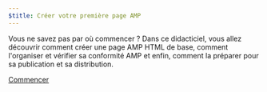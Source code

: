 ```yaml
---
$title: Créer votre première page AMP
---
```


Vous ne savez pas par où commencer ? Dans ce didacticiel, vous allez découvrir comment créer une page AMP HTML de base, comment l'organiser et vérifier sa conformité AMP et enfin, comment la préparer pour sa publication et sa distribution.

<div class="prev-next-buttons">
<a class="button" href="{{g.doc('/content/docs/getting_started/create/basic_markup.md', locale=doc.locale).url.path}}"><span class="arrow-next">Commencer</span></a>
</div>
